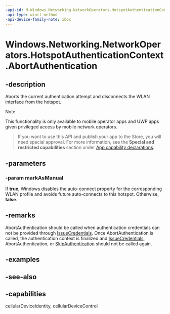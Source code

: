 ```yaml
---
-api-id: M:Windows.Networking.NetworkOperators.HotspotAuthenticationContext.AbortAuthentication(System.Boolean)
-api-type: winrt method
-api-device-family-note: xbox
---
```


<!-- Method syntax
public void AbortAuthentication(System.Boolean markAsManual)
-->

# Windows.Networking.NetworkOperators.HotspotAuthenticationContext.AbortAuthentication

## -description
Aborts the current authentication attempt and disconnects the WLAN interface from the hotspot.

> [!NOTE]
> This functionality is only available to mobile operator apps and UWP apps given privileged access by mobile network operators.



> If you want to use this API and publish your app to the Store, you will need special approval. For more information, see the **Special and restricted capabilities** section under [App capability declarations](/windows/uwp/packaging/app-capability-declarations). 

## -parameters
### -param markAsManual
If **true**, Windows disables the auto-connect property for the corresponding WLAN profile and avoids future auto-connects to this hotspot. Otherwise, **false**.

## -remarks
AbortAuthentication should be called when authentication credentials can not be provided through [IssueCredentials](hotspotauthenticationcontext_issuecredentials_808909449.md). Once AbortAuthentication is called, the authentication context is finalized and [IssueCredentials](hotspotauthenticationcontext_issuecredentials_808909449.md), AbortAuthentication, or [SkipAuthentication](hotspotauthenticationcontext_skipauthentication_1327264673.md) should not be called again.

## -examples

## -see-also

## -capabilities
cellularDeviceIdentity, cellularDeviceControl
